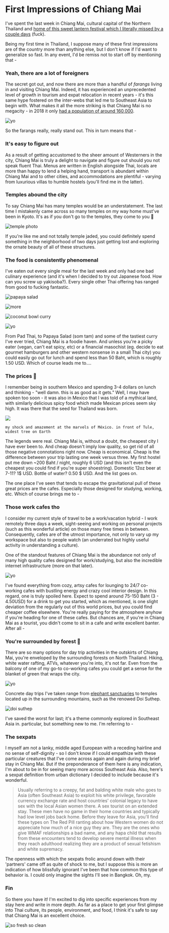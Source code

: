 # First Impressions of Chiang Mai

I've spent the last week in Chiang Mai, cultural capital of the Northern Thailand and [home of this sweet lantern festival which I literally missed by a couple days](https://www.wikiwand.com/en/Loi_Krathong#/Yi_Peng) (fuck).

Being my first time in Thailand, I suppose many of these first impressions are of the country more than anything else, but I don't know if I'd want to generalize so fast. In any event, I'd be remiss not to start off by mentioning that -

### Yeah, there are a lot of foreigners

The secret got out, and now there are more than a handful of *farangs* living in and visiting Chiang Mai. Indeed, it has experienced an unprecedented level of growth in tourism and expat relocation in recent years - it's this same hype fostered on the inter-webs that led me to Southeast Asia to begin with. What makes it all the more striking is that Chiang Mai is no megacity - in 2018 it only [had a population of around 160,000](https://www.wikiwand.com/en/Chiang_Mai). 

![yo](https://lh3.googleusercontent.com/GdtT_ywPaq6IpWw-KA2eFgKcOHJCyJyYqfeFadvTQB-EshbOHK8MZA5sGQ_AhAawHGjqVprXNfmVzLrKPHVRE_lXbRojozQcUxxoGw82wT_2QwmxJWlo57WRpVSJiJH1CusjpwEnNKDsA3V_jD_6Sd9zrgNdzePk0I3J2qgJlV4v4rqlK0zA84B_U5e8LVIgt5CzvnwWgrHy57dNgj3UZSF2JfJZI2qr75-DyPqnkODC0BoXns_DeGrYW6PzDqXsFkgCzRXwYW2KnzkpFpQSQOTnBUyK6adaEu6ZakNHw3pbz1sz96LM--kEfth12KWW6u-GJ4UP-2LHyZmE0G1PtEtKBy0O4Ms8MlAQmR0xzYHXcuLk-92wgnl8FzUXVvULVXFtsVXvwbPHNBcXwroxbnimdk37F4NvM5dN4T0VV9qQU7W-jDKkLjJQA30BIdgrdC3Oi6YMz-tTW1QiJXGRDul-2BT7WhJQkYItu4tc2rWZKFArFZ0MV9zdDuhekA21mykRle_yeOWr8Xv6iOk5hn4k3azRNhLbtBLM_qjDJThtp1JPZJm9Jf5UzUmDxJLAieKQmB3VTkO_VJDJfOtuXGkkhtUv2l9UGPIX7Mi9kQlGzKGKaoMHOdILXv84Im2A6chV8i5xNQyImOMDRM7Df2IJqg=s1606-no)





So the farangs really, really stand out. This in turn means that -

### It's easy to figure out

As a result of getting accustomed to the sheer amount of Westerners in the city, Chiang Mai is truly a delight to navigate and figure out should you not speak fluent Thai. Menus are written in English alongside Thai, locals are more than happy to lend a helping hand, transport is abundant within Chiang Mai and to other cities, and accommodations are plentiful - varying from luxurious villas to humble hostels (you'll find me in the latter). 

### Temples abound the city

To say Chiang Mai has many temples would be an understatement. The last time I mistakenly came across so many temples on my way home must've been in Kyoto. It's as if you don't go to the temples, they come to you 🕍

![temple photo](https://lh3.googleusercontent.com/Xhtb-G0wx9jgRq3iPHnKKCbILSk7kBLPoe1tgIe1IM_pVPqOG7Bw-RlDCZGAmHPuxJ7kpd0b52u_CKfhdbEKjtMAjhCkhsticMpcwzbIN7xwNNOb5_lfhhqBNkN6j5eW_0OQ1WWFnuZTqQ-rN0ssu3RCQfn1l9Lp7VDeoB3xXjJh-y1OM6Wc_QuSCi8sOlb9AOJMp-jcqmmkD63npV9_neawG__LwtovrwgPIh-wCGOSvUW0o1Tiq89bYscMICQE_XScfX6VwayA4wVu-_z1Xf-UwBeirSvahd1p54E8PkbVCrlUNM9lf4Z4WA7rhvHD9xtoVkWkPEKCaE8Yqhq-Zxw5x_BLgMI60y000GP1OrFkQNBFJRp7-tYYKvwJLcPqhr6JCKk7rb-GyvXFVrLHLck1sfl9lh-os8zOxwqgmY_fYQWr_YEHRzlTaADC0UqFmd3qlC2b_bIuHneluQkR7_rsdMiIMzkaSYkeQ0lOW4YBgwj1MbTiTU7KqpbAriQ0pDLH-xGJcwHARYL4ZoDYBKnnq2TB0VNaYfiawLtPaMHmQwAW01Ts21aGCX3SnFbAHcvYnGjcW-6_jiw5_KrUM371v7VUJVXHoxZ80skjYIC6d-KPMe4_pTjh-5Q-sZbIDDvTREMTJUtWOcG6o7t7Ol5QtQ=w1206-h1606-no)

If you're like me and not totally temple jaded, you could definitely spend something in the neighborhood of two days just getting lost and exploring the ornate beauty of all of these structures. 

### The food is consistently phenomenal 

I've eaten out every single meal for the last week and only had one bad culinary experience (and it's when I decided to try out Japanese food. How can you screw up yakisoba?). Every single other Thai offering has ranged from good to fucking fantastic.

![papaya salad](https://lh3.googleusercontent.com/QxaDR0A01lYtTwRbFAhH8B34hAB7X6Ab7fNHiwS4PtSD6qDJsNH6uz38TxXC3Ge--k_kFPUu6QI0sSfMIKDlg1dQKqkgn1aE48O09aAa31MkSu0KKNmBQVh_pBfByl4d5PVaAlFGvkyUtTF41g1s3bkElxDc6YBOcALmbWCOmfXzKVK6ufq22uU5wSEvLaedYXmnLlxX0vpRHVEw3QVPNdNrkNIARQ4eNxGERQyll_eFqhcUilqERYhBTOgIB7UqRXAgJhglZfTLRxLjD6em5KPLd-oCFEnKdYYejXT153deu-hTi2r3DMSunQyxEk_0tW6LSsqyzwBXpRX3hN2fTbdixqRYtad4eeLjg6ezCvZVPjSfzIohkXlwSt5SybBXxuyL39vr-UM0ZlIcXG82Lzxul1msb7VXtqlta9P2H80YHPFA6NQ-HymOgpvf6Ak-kBEfIqYaVk_GbhBKi9mWoOrnXKTpy933Ds92bFD-NLv-qg9UiOXZyQuLkH17f-v1NeuoT0xVrBdLLlILcMuPWDZalrDuQT9wEvh4CJhruIg9HYXm68KhDwwhtdNHw3_OrL1v1vFK68VAZErlr2ZaRf5VDTqk3lC-VJnEcWY0dRX2ldaKGFeeqHCb4AuXJ17BJ6HubOExcJe68tDqn8ba2yXosg=s1546-no)

![more](https://lh3.googleusercontent.com/QxaDR0A01lYtTwRbFAhH8B34hAB7X6Ab7fNHiwS4PtSD6qDJsNH6uz38TxXC3Ge--k_kFPUu6QI0sSfMIKDlg1dQKqkgn1aE48O09aAa31MkSu0KKNmBQVh_pBfByl4d5PVaAlFGvkyUtTF41g1s3bkElxDc6YBOcALmbWCOmfXzKVK6ufq22uU5wSEvLaedYXmnLlxX0vpRHVEw3QVPNdNrkNIARQ4eNxGERQyll_eFqhcUilqERYhBTOgIB7UqRXAgJhglZfTLRxLjD6em5KPLd-oCFEnKdYYejXT153deu-hTi2r3DMSunQyxEk_0tW6LSsqyzwBXpRX3hN2fTbdixqRYtad4eeLjg6ezCvZVPjSfzIohkXlwSt5SybBXxuyL39vr-UM0ZlIcXG82Lzxul1msb7VXtqlta9P2H80YHPFA6NQ-HymOgpvf6Ak-kBEfIqYaVk_GbhBKi9mWoOrnXKTpy933Ds92bFD-NLv-qg9UiOXZyQuLkH17f-v1NeuoT0xVrBdLLlILcMuPWDZalrDuQT9wEvh4CJhruIg9HYXm68KhDwwhtdNHw3_OrL1v1vFK68VAZErlr2ZaRf5VDTqk3lC-VJnEcWY0dRX2ldaKGFeeqHCb4AuXJ17BJ6HubOExcJe68tDqn8ba2yXosg=s1546-no)

![coconut bowl curry](https://lh3.googleusercontent.com/xptsZRdbKMA7pcWaJAda9LokTeQ2-qODSP-87C3G0gM9RtYpIxvt-sqBkw6O8G7WIC4hKGpngHLEYru--mjMKcyODmp_YDRot_352LddVSUnMXLGRBen0cLGXf92UTAgkXNGfxbnmqsCjb-_vqF2yL_3RnUDNfuw52GybDswi7zNPr8tr79UyEaBgrj0JZID2wBM5Qdyg25UaGU1OpTwsHmbLIY7GWRYtoxxd5AyA6hNuPvEhMpXR83QUBYFaCXPZA75LucgZDjHoumNFsUuuGrzEVKyLAPZSv8-0diF5Jg01k20SMIRhag6AKpfan0TCYflUGOHOIelD9YxD1foN5gOAnsKgDB2WdyO8yIbVAioICJdACA2_CSwUBBbY3bTrROssbMR0IGotgQ2bNk5gHGJ7m29pHqhGQ2sota2YHQWtyswJKWrl_gcbeejyuyaPP3wbvIIkJ_n7m88eaaAHE5ZQ4_ycChDeHwn83heqZD0JqmTCZ6oxwQUAvvytV83k8AfZIrQxyNeb5u-8xwvFw35hddcamkxAFJIWMXlyhTnwUNjK1VKOkF_GDKbq2v3D_w-OzF8scwEAVy-ZdCqEPJaY9e8uRNsf4FaIubifjp50v8Pxgj9O2r6vKW9I9WeRv-IEKZqyRPybVSOWolldxXGRg=w2062-h1546-no)

![yo](https://lh3.googleusercontent.com/xptsZRdbKMA7pcWaJAda9LokTeQ2-qODSP-87C3G0gM9RtYpIxvt-sqBkw6O8G7WIC4hKGpngHLEYru--mjMKcyODmp_YDRot_352LddVSUnMXLGRBen0cLGXf92UTAgkXNGfxbnmqsCjb-_vqF2yL_3RnUDNfuw52GybDswi7zNPr8tr79UyEaBgrj0JZID2wBM5Qdyg25UaGU1OpTwsHmbLIY7GWRYtoxxd5AyA6hNuPvEhMpXR83QUBYFaCXPZA75LucgZDjHoumNFsUuuGrzEVKyLAPZSv8-0diF5Jg01k20SMIRhag6AKpfan0TCYflUGOHOIelD9YxD1foN5gOAnsKgDB2WdyO8yIbVAioICJdACA2_CSwUBBbY3bTrROssbMR0IGotgQ2bNk5gHGJ7m29pHqhGQ2sota2YHQWtyswJKWrl_gcbeejyuyaPP3wbvIIkJ_n7m88eaaAHE5ZQ4_ycChDeHwn83heqZD0JqmTCZ6oxwQUAvvytV83k8AfZIrQxyNeb5u-8xwvFw35hddcamkxAFJIWMXlyhTnwUNjK1VKOkF_GDKbq2v3D_w-OzF8scwEAVy-ZdCqEPJaY9e8uRNsf4FaIubifjp50v8Pxgj9O2r6vKW9I9WeRv-IEKZqyRPybVSOWolldxXGRg=w2062-h1546-no)



From Pad Thai, to Papaya Salad (som tam) and some of the tastiest curry I've ever tried, Chiang Mai is a foodie haven. And unless you're a picky eater (vegan, can't eat spicy, etc) or a financial masochist (eg. decide to eat gourmet hamburgers and other western nonsense in a small Thai city) you could easily go out for lunch and spend less than 50 Baht, which is roughly 1.50 USD. Which of course leads me to....

### The prices 💸

I remember being in southern Mexico and spending 3-4 dollars on lunch and thinking - "well damn. this is as good as it gets." Well, I may have spoken too soon - it was also in Mexico that I was told of a mythical land, with similarly delicious spicy food which made Mexican prices seem sky high. It was there that the seed for Thailand was born.

![](https://lh3.googleusercontent.com/0YoDOfXMhHn9VsOY9mzghaNxIEa9OXBnXsIC4XLg2tlXLZGbV9U7Zi0gkXD-btngiVXQ1rzOYJuJI5QmFYVl_eaRuw0TP5qkOC7fKTBtzPse-60-Nyfr_bFwWl6F9Prec-wQAzwiWFUJnLbV87ey-WCryY0x6nrotDAsovaTXktPMecryM3wdpG5tb00vLvDKShGu1yxoQARLGYQI4DDQ1UomAHyCGovaRf1NAJQpiUfpUZWU82H_W--Qy2cvuKo9Btlwzzfq8myNCptMNQolSNwbqyodbE5fJUOO1VBSk2TTDP8xRWpHz1Xdrgf3M6BJrc6SF3EsmAzon8HlR3zjzdfdKxQR2bqpk0M9T44RBDQrBLH_fkVKitQXBhcYicE7UX9PKeG9C2Bl8zspbJMMyJQliW7zMHOu1j5VfltvgAamOMtN11PQLTgKEPBNqldqO3_5XRXpn_k4fZj0VqlWLnoKFBHn7n9JpJgyEwGVbqcSxbdI-D1sGpHr5Ack3HwGYhEYrxzxgEuSbmI7WJnThQukocS7JkWP3XO64Ec14Zmk53d7cOUVmqwdw9yTOG2nKAw5cgREU_avckP1A9O1BCexyfW9yyj3Aiyn0JXTssx5p_c_t-V4bpLgIu3Nm9nJJ7lDXVaj99RElUkIMNc5i5zag=w1206-h1606-no)

`my shock and amazement at the marvels of México. in front of Tule, widest tree on Earth`

The legends were real. Chiang Mai is, without a doubt, the cheapest city I have ever been to. And cheap doesn't imply low quality, so get rid of all those negative connotations right now. Cheap is economical. Cheap is the difference between your trip lasting one week versus three. My first hostel put me down ~200 Baht / night, roughly 6 USD (and this isn't even the cheapest you could find if you're super shoestring). Domestic 12oz beer at 7-11? 1$ USD. Bottle of water?  0.50  \$ USD. And the list goes on.

The one place I've seen that tends to escape the gravitational pull of these great prices are the cafes. Especially those designed for studying, working, etc. Which of course brings me to -

### Those work cafes tho

I consider my current style of travel to be a work/vacation hybrid - I work remotely three days a week, sight-seeing and working on personal projects (such as this wonderful article) on those many free times in between. Consequently, cafes are of the utmost importance, not only to vary up my workspace but also to people watch (an underrated but highly useful activity in understanding a culture).

One of the standout features of Chiang Mai is the abundance not only of many high quality cafes designed for work/studying, but also the incredible internet infrastructure (more on that later).

![yo](https://lh3.googleusercontent.com/GVXQhVFgypR3BlwBfGklNLB18p2vQBZOgyCwPsQ-VrlNwGx6bNjpCNBCgXM9MDdKaYLVxMbF8Q5CQ3dZG572YON_6Qmde_pd3Tj2a9m7tngDdj8foue018y7_t8ikFB1HgicIuc3WQRC8Orgrr14ZTpitCYaMuwcB6E4jFhgKRnJkd5SGJTaySl1o_y1SK6VVytqMO7XYdHhiiYe6H3s3fdizyf6bU43q-rLZs5sDu0kZyYkQioqA1wyBMF9unPc3gqo8pxAY0GCW-K6tQ5i63HVBgHtziFgsI_iVqpacVF4YDL74nY7wuOE5LjQiTBmDH1h7-oFmTQvXXtnlDKZ7VzDDAeb9NgvMnSyWw8vX8At5C1rc-u0_wHpHkqsn7jsm78c9PhV_HieajPfuPnJmHxUJX4Y_WlGN7tDNgQLguSEy5pV3sj46fT5sjGxf9wC9TgZeEA1zjFJ3xR3Q5NXC--sJPHRx2K3sBuPQvS-BnvwNGwNkgXhr8YMQ12M1O0y5S0l7GLyFqLDfi3yGHsEQCYnMs2uQDDdiPOBnUmKmbFoSRjR2kahIOfj_qJeQMizUHSXYIEskHA-q3S3SbAqJ6wmvnX9g4OrUYpshTsn5lo91FuPInNpINmRu1xuu16NmB_H65LC8z-fjRINIWYqcIF6dg=w1206-h1606-no)



I've found everything from cozy, artsy cafes for lounging to 24/7 co-working cafes with bustling energy and crazy cool interior design. In this regard, one is truly spoiled here. Expect to spend around 75-150 Baht (3 - 4.50USD) for a drink to get you started, which as mentioned, is one slight deviation from the regularly out of this world prices, but you could find cheaper coffee elsewhere. You're really paying for the atmosphere anyhow if you're heading for one of these cafes. But chances are, if you're in Chiang Mai as a tourist, you didn't come to sit in a cafe and write excellent banter. After all -

### You're surrounded by forest 🌳

There are so many options for day trip activities in the outskirts of Chiang Mai, you're enveloped by the surrounding forests on North Thailand. Hiking, white water rafting, ATVs, whatever you're into, it's not far. Even from the balcony of one of my go-to co-working cafes you could get a sense for the blanket of green that wraps the city.

![yo](https://lh3.googleusercontent.com/KepvvSyPUHRJxp_cTQqtYDFDoKuEd0wpFtHq-4hRTkwXd_Vo897MSxDZARGQPZ_GN8RSJQv6RFsrpIscUtCLxHkVPW3eLYrx2imiO6yWjggWalIQAlZGryE3xVvDf6uRjb_0DwBUCJK-wXT-qp1HVWJGTVMfmS-xj89zGdZhU3KXPg16p5QBV60yWG6lo1PdFn4A0Ae5TBPf7CARagQkURN0v-VuWMwmgz1AfK-fIWWHzTbRLT0faR6dM9D4fjhnzWUYmDOYmLjRObXqG1s9SenbnzmmfK96OA-Ave-3_Sh34g_go1EsGxSZnpDzYYTyzjDUe6h79PVf3cGwPBqI5rWCZr8Dcuneskt5qYcMVEEZpfXiCPG8iyhyFCfWEGWEvuKbnvfXX9d33_ECBLJ4iJzd-aPZqSST-LONl_ESip1d-OFa5HqtOkg3-_RTz3Mg490H9_6t3OEB8X11QohpXsSIQKkXuccmUyFM6TKoXbrtogsic9kngG0hRCDmlOx6fuNKVyQek9A6tsN527m1xVuyiqAjDPXDNKqtCi0f7DICG_kufOhIw1YQ9oA31xsFvr4dceAGxn_ecgDylJFlE5Fso38sz63jLltzYIM0RuZCOGA0havfsyUF_VWKlklXfdwfh1buX_dRlQWGXWSTrny58A=w2142-h1606-no)

Concrete day trips I've taken range from [elephant sanctuaries](/blog/a-visit-to-a-thai-elephant-sanctuary) to temples located up in the surrounding mountains, such as the renowed Doi Suthep.

![doi suthep](https://lh3.googleusercontent.com/mX7Fyi2w7kXjpcZadHTnc7tH8QrbNYukMrDC0shx6zOJcnmbt3Ke8kb34Wx9f3TPbBZQvxv-cRbLOo-E-0GOVbwQnnLZm5VlluPvdKL6cUoB3VBGSYSFhALtbT65EiUa9uS4S1ocP6vIWckjVnC6Z0Zxioxp4mhAo7UDBQygQvXzq-Q8IjWC5-MDb4GYySKFqG0lFxlHBZ_CGLEShUSRtAJZs1doWZVkJrAyezKtB0AZktIEcBGx1DI5brMm0nQDEO9IeXFZKPVcav_O5sQQ132fFCJDI41ZH4g-qlWjHWpr4S4y8qd_n4rjtNC5x9DjUynZUl5jaEsX3M88pluwwDf4rZ5L03sL8brQoWWdhzI5287HcHDI4wfoIRXyu3qOWl_Mf8xCyoM6o9HfA_SvjUAbMYo5By_Bp8OgD3a_GR0xnEUeIPM4PVOOib86gEYXiVT0wkZT7eWYh3AqegKP9egQt7oyucjrk6CcQ2MakMt0vzK2tFKqJcNjuoQ-O3fUHALNdVDDX4j5idTIwpD4Np6i6gCaxaPQRGR8HBKOEw78BmCKkimiyhhiECN7pPFVEU6vROJR8bXwalW84m0cQM8gLolFy1VlapLs-wwIf4Np4QLuvPbEJe-1xNMVQ_tgdBlFhFlaWUobLIdAPv9YbQBDww=w780-h1040-no)

I've saved the worst for last; it's a theme commonly explored in Southeast Asia in. particular, but something new to me. I'm referring to -

### The sexpats

I myself am not a lanky, middle aged European with a receding hairline and no sense of self-dignity - so I don't know if I could empathize with these particular creatures that I've come across again and again during my brief stay in Chiang Mai. But if the preponderance of them here is any indication, I'm about to be in for seeing many more across Southeast Asia. Also, here's a sexpat definition from urban dictionary I decided to include because it's wonderful.


> Usually referring to a creepy, fat and balding white male who goes to Asia (often Southeast Asia) to exploit his white privilege, favorable currency exchange rate and host countries' colonial legacy to have sex with the local Asian women there. A sex tourist on an extended stay. These men have no game in their home countries and typically had low level jobs back home. Before they leave for Asia, you'll find these types on The Red Pill ranting about how Western women do not appreciate how much of a nice guy they are. They are the ones who give WMAF relationships a bad name, and any hapa child that results from these encounters tend to develop severe mental illness when they reach adulthood realizing they are a product of sexual fetishism and white supremacy.

The openness with which the sexpats frolic around down with their 'partners' came off as quite of shock to me, but I suppose this is more an indication of how  blissfully ignorant I've been that how common this type of behavior is. I could only imagine the sights I'll see in Bangkok. Oh, my.

### Fin

So there you have it! I'm excited to dig into specific experiences from my stay here and write in more depth. As far as a place to get your first glimpse into Thai culture, its people, environment, and food, I think it's safe to say that Chiang Mai is an excellent choice.

![so fresh so clean](https://lh3.googleusercontent.com/xewsq-n8Boaxtp7jkpN6DoRB9c0vTNSYS8DZ2VPm4smHgJJTyf-cMBsr_oWzB4vt-8swcqi7_4OBio9XwfF9KYTXMNF3hLULc9y5hlZ38ZjLhTsowSzeFeFdhB71hIRHKu8PhhCNn0tLhwNnRzkreE7aH-JcXCOEXT0q4aVumOorHZgDBuMnApPD7tnJ1AohClhwHRRBomL27yhwEFuwdTmIly6OYt03CfQvqeDPGJ77ds6KYjuQT61s7IJgaYrSFxwhC_h8LD-MZ0qv80h9YLZgLVfgUzXHFMlHtu75GXbT4wk0sRhl13gVhugXAQUjrwRLltFpoaGRkdpgL5HhRaoAs-ChZk8-65RmOvu43ItHAdyifyJzaMelYWtS3f_mbPualS0kYHbEk2AbvCKq5_Ee1HqeCYxn6PEK-Q6gJtbC4DoOWwK91yNRMAxcvjm2QPkAMsau3bvKzHxgdHQl0PvP1TuGd0RgE2ZfVtd98FoyyvGXO1aIFSnUodG7iq6mTlXtfQBYzMxPCvfmpAHTxIvX8ACzUEonDbXXecUvtvypEDOPCHc7lm9rk_v2rnxNVxQPjp5xnPCc05LHLPxa-ZLHkQ4pKI2XFb-18_CfX6rbMp0zrXWPh9sdceVDR5ToXUO-L2DbWSYjBNuetPQ-sAU6xQ=w1280-h622-no)

